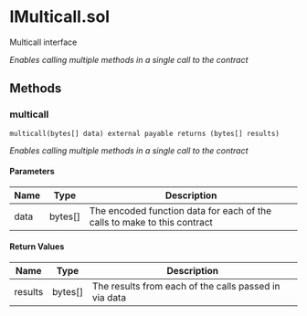 
# IMulticall.sol

    
Multicall interface

    
*Enables calling multiple methods in a single call to the contract*
## Methods
### multicall
```solidity
multicall(bytes[] data) external payable returns (bytes[] results)
```

            

            
*Enables calling multiple methods in a single call to the contract*
#### Parameters

| Name | Type | Description |
|---|---|---|
| data | bytes[] | The encoded function data for each of the calls to make to this contract |

#### Return Values

| Name | Type | Description |
|---|---|---|
| results | bytes[] | The results from each of the calls passed in via data |


